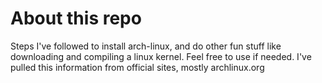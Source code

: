 # About this repo

Steps I've followed to install arch-linux, and do other fun stuff like downloading and compiling a linux kernel. Feel free to use if needed. I've pulled this information from official sites, mostly archlinux.org




